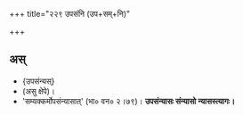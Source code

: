 +++
title="२२९ उपसंनि (उप+सम्+नि)"

+++

## अस्
- {उपसंन्यस्}
- (असु क्षेपे)।
- 'सम्यक्कर्मोपसंन्यासात्' (भा० वन० २।७९)। **उपसंन्यासः संन्यासो न्यासस्त्यागः।**
